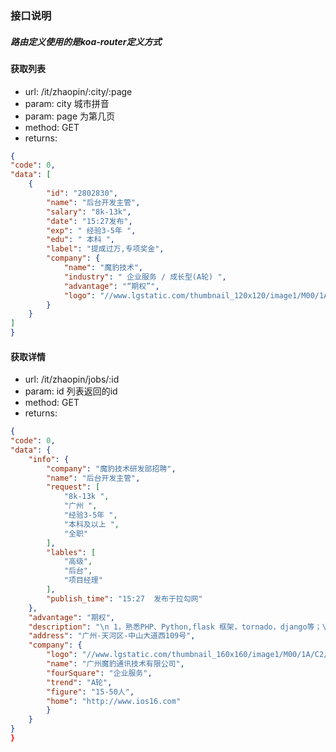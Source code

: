 ### 接口说明
##### 路由定义使用的是koa-router定义方式

#### 获取列表
 * url: /it/zhaopin/:city/:page
 * param: city 城市拼音
 * param: page 为第几页
 * method: GET  
 * returns:
```json
{
"code": 0,
"data": [
    {
        "id": "2802830",
        "name": "后台开发主管",
        "salary": "8k-13k",
        "date": "15:27发布",
        "exp": " 经验3-5年 ",
        "edu": " 本科 ",
        "label": "提成过万,专项奖金",
        "company": {
            "name": "魔豹技术",
            "industry": " 企业服务 / 成长型(A轮) ",
            "advantage": "“期权”",
            "logo": "//www.lgstatic.com/thumbnail_120x120/image1/M00/1A/C2/CgYXBlUdGWeAcgvyAABreX1kbuQ368.png"
        }
    }
]
}
```

#### 获取详情
 * url: /it/zhaopin/jobs/:id
 * param: id 列表返回的id
 * method: GET  
 * returns:
```json
{
"code": 0,
"data": {
    "info": {
        "company": "魔豹技术研发部招聘",
        "name": "后台开发主管",
        "request": [
            "8k-13k ",
            "广州 ",
            "经验3-5年 ",
            "本科及以上 ",
            "全职"
        ],
        "lables": [
            "高级",
            "后台",
            "项目经理"
        ],
        "publish_time": "15:27  发布于拉勾网"
    },
    "advantage": "期权",
    "description": "\n 1，熟悉PHP、Python,flask 框架，tornado，django等；\n2，熟悉mongodb，redis；有商城开发经验及Socket长连接开发经验；\n3，沟通及业务理解能力强，有良好的编程及文档开发习惯；\n4，负责公司物联网平台的接口及后台开发，包括项目人员管理。\n\n ",
    "address": "广州-天河区-中山大道西109号",
    "company": {
        "logo": "//www.lgstatic.com/thumbnail_160x160/image1/M00/1A/C2/CgYXBlUdGWeAcgvyAABreX1kbuQ368.png",
        "name": "广州魔豹通讯技术有限公司",
        "fourSquare": "企业服务",
        "trend": "A轮",
        "figure": "15-50人",
        "home": "http://www.ios16.com"
        }
    }
}
}
```
